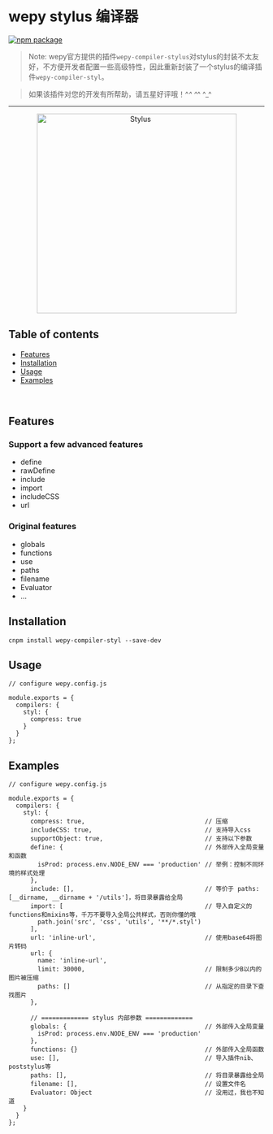 # wepy stylus 编译器

[![npm package](https://nodei.co/npm/wepy-compiler-styl.png?downloads=true&downloadRank=true&stars=true)](https://www.npmjs.com/package/wepy-compiler-styl)

> Note: wepy官方提供的插件`wepy-compiler-stylus`对stylus的封装不太友好，不方便开发者配置一些高级特性，因此重新封装了一个stylus的编译插件`wepy-compiler-styl`。

> 如果该插件对您的开发有所帮助，请五星好评哦！^_^ ^_^ ^_^

---

<p align="center">
  <a href="http://stylus-lang.com/">
    <img alt="Stylus" src="http://stylus-lang.com/img/stylus-logo.svg" width="393"/>
  </a>
</p>

## Table of contents

  - [Features](#features)
  - [Installation](#installation)
  - [Usage](#usage)
  - [Examples](#examples)

<br/>

## Features

### Support a few advanced features
  * define
  * rawDefine
  * include
  * import
  * includeCSS
  * url

### Original features
  * globals
  * functions
  * use
  * paths
  * filename
  * Evaluator
  * ...

## Installation

```
cnpm install wepy-compiler-styl --save-dev
```


## Usage

```
// configure wepy.config.js

module.exports = {
  compilers: {
    styl: {
      compress: true
    }
  }
};
```

## Examples

```
// configure wepy.config.js

module.exports = {
  compilers: {
    styl: {
      compress: true,                                 // 压缩
      includeCSS: true,                               // 支持导入css
      supportObject: true,                            // 支持以下参数
      define: {                                       // 外部传入全局变量和函数
        isProd: process.env.NODE_ENV === 'production' // 举例：控制不同环境的样式处理
      },
      include: [],                                    // 等价于 paths: [__dirname, __dirname + '/utils']，将目录暴露给全局
      import: [                                       // 导入自定义的functions和mixins等，千万不要导入全局公共样式，否则你懂的哦
        path.join('src', 'css', 'utils', '**/*.styl')
      ],
      url: 'inline-url',                              // 使用base64将图片转码
      url: {
        name: 'inline-url',
        limit: 30000,                                 // 限制多少B以内的图片被压缩
        paths: []                                     // 从指定的目录下查找图片
      },

      // ============= stylus 内部参数 =============
      globals: {                                      // 外部传入全局变量
        isProd: process.env.NODE_ENV === 'production'
      },
      functions: {}                                   // 外部传入全局函数
      use: [],                                        // 导入插件nib、poststylus等
      paths: [],                                      // 将目录暴露给全局
      filename: [],                                   // 设置文件名
      Evaluator: Object                               // 没用过，我也不知道
    }
  }
};
```
